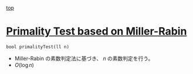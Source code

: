[top](../README.md)

# [Primality Test based on Miller-Rabin](./ptest.hpp)

`bool primalityTest(ll n)`
- Miller-Rabin の素数判定法に基づき、 $n$ の素数判定を行う。
- $O(\log n)$